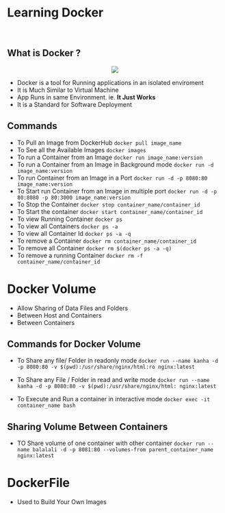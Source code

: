 # Learning Docker

<br>

## What is Docker ?

<p align="center">
  <img src="https://media4.giphy.com/media/bm02BE6DQ4Oag8GXep/giphy.gif?cid=ecf05e472rt97dwh4e1dyqaf28azutr8j3xh8thapfaijqcw&rid=giphy.gif&ct=g" />
</p>

- Docker is a tool for Running applications in an isolated enviroment
- It is Much Similar to Virtual Machine
- App Runs in same Environment. ie. **It Just Works**
- It is a Standard for Software Deployment

## Commands

- To Pull an Image from DockerHub
  `docker pull image_name`
- To See all the Available Images
  `docker images`
- To run a Container from an Image
  `docker run image_name:version`
- To run a Container from an Image in Background mode
  `docker run -d image_name:version`
- To run Container from an Image in a Port
  `docker run -d -p 8080:80 image_name:version`
- To Start run Container from an Image in multiple port
  `docker run -d -p 80:8080 -p 80:3000 image_name:version`
- To Stop the Container
  `docker stop container_name/container_id`
- To Start the container
  `docker start container_name/container_id`
- To view Running Container
  `docker ps`
- To view all Containers
  `docker ps -a`
- To view all Container Id
  `docker ps -a -q`
- To remove a Container
  `docker rm container_name/container_id`
- To remove all Container
  `docker rm $(docker ps -a -q)`
- To remove a running Container
  `docker rm -f container_name/container_id`

# Docker Volume

- Allow Sharing of Data Files and Folders
- Between Host and Containers
- Between Containers

## Commands for Docker Volume

- To Share any file/ Folder in readonly mode
  `docker run --name kanha -d -p 8080:80 -v $(pwd):/usr/share/nginx/html:ro nginx:latest`

- To Share any File / Folder in read and write mode
  `docker run --name kanha -d -p 8080:80 -v $(pwd):/usr/share/nginx/html: nginx:latest`

- To Execute and Run a container in interactive mode
  `docker exec -it container_name bash`

## Sharing Volume Between Containers

- TO Share volume of one container with other container
  `docker run --name balalali -d -p 8081:80 --volumes-from parent_container_name nginx:latest`

# DockerFile

- Used to Build Your Own Images

